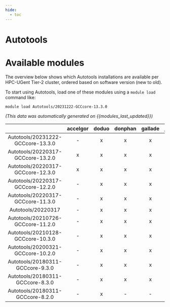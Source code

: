 ```yaml
---
hide:
  - toc
---
```


Autotools
=========

# Available modules


The overview below shows which Autotools installations are available per HPC-UGent Tier-2 cluster, ordered based on software version (new to old).

To start using Autotools, load one of these modules using a `module load` command like:

```shell
module load Autotools/20231222-GCCcore-13.3.0
```

*(This data was automatically generated on {{modules_last_updated}})*  

| |accelgor|doduo|donphan|gallade|joltik|shinx|skitty|
| :---: | :---: | :---: | :---: | :---: | :---: | :---: | :---: |
|Autotools/20231222-GCCcore-13.3.0|-|x|x|x|-|x|x|
|Autotools/20220317-GCCcore-13.2.0|x|x|x|x|x|x|x|
|Autotools/20220317-GCCcore-12.3.0|x|x|x|x|x|x|x|
|Autotools/20220317-GCCcore-12.2.0|-|x|x|x|-|x|-|
|Autotools/20220317-GCCcore-11.3.0|-|x|x|x|-|x|-|
|Autotools/20220317|-|x|x|x|-|x|-|
|Autotools/20210726-GCCcore-11.2.0|-|x|x|x|-|x|-|
|Autotools/20210128-GCCcore-10.3.0|-|x|x|x|-|-|-|
|Autotools/20200321-GCCcore-10.2.0|-|x|x|x|-|-|-|
|Autotools/20180311-GCCcore-9.3.0|-|x|x|x|-|-|-|
|Autotools/20180311-GCCcore-8.3.0|-|x|x|x|-|-|-|
|Autotools/20180311-GCCcore-8.2.0|-|x|-|-|-|-|-|
